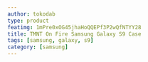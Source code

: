 ```yaml
---
author: tokodab
type: product
featimg: 1mPre0xOG45jhaHoQQEPf3P2wQfNTYY28
title: TMNT On Fire Samsung Galaxy S9 Case
tags: [samsung, galaxy, s9]
category: [samsung]
---
```

